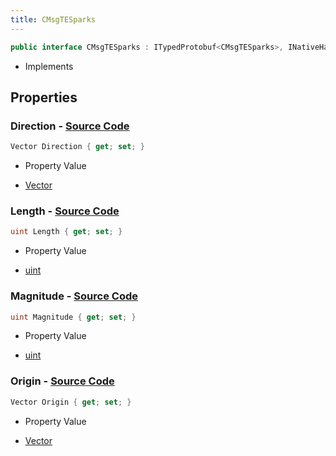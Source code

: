 ```yaml
---
title: CMsgTESparks
---
```


```csharp
public interface CMsgTESparks : ITypedProtobuf<CMsgTESparks>, INativeHandle, INetMessage<CMsgTESparks>, IDisposable
```

- Implements

## Properties

### **Direction** - [Source Code](https://github.com/swiftly-solution/swiftlys2/blob/main/managed/src/SwiftlyS2.Generated/Protobufs/Interfaces/CMsgTESparks.cs#L27)

```csharp
Vector Direction { get; set; }
```

- Property Value

- [Vector](/docs/api/shared/natives/vector)

### **Length** - [Source Code](https://github.com/swiftly-solution/swiftlys2/blob/main/managed/src/SwiftlyS2.Generated/Protobufs/Interfaces/CMsgTESparks.cs#L24)

```csharp
uint Length { get; set; }
```

- Property Value

- [uint](https://learn.microsoft.com/dotnet/api/system.uint32)

### **Magnitude** - [Source Code](https://github.com/swiftly-solution/swiftlys2/blob/main/managed/src/SwiftlyS2.Generated/Protobufs/Interfaces/CMsgTESparks.cs#L21)

```csharp
uint Magnitude { get; set; }
```

- Property Value

- [uint](https://learn.microsoft.com/dotnet/api/system.uint32)

### **Origin** - [Source Code](https://github.com/swiftly-solution/swiftlys2/blob/main/managed/src/SwiftlyS2.Generated/Protobufs/Interfaces/CMsgTESparks.cs#L18)

```csharp
Vector Origin { get; set; }
```

- Property Value

- [Vector](/docs/api/shared/natives/vector)

